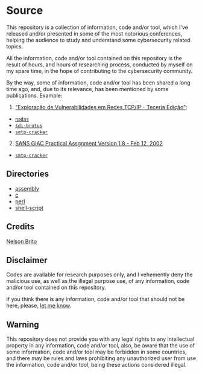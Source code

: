 # Source
This repository is a collection of information, code and/or tool, which I've released and/or presented in some of the most notorious conferences, helping the audience to study and understand some cybersecurity related topics.

All the information, code and/or tool contained on this repository is the result of hours, and hours of researching process, conducted by myself on my spare time, in the hope of contributing to the cybersecurity community.

By the way, some of information, code and/or tool has been shared a long time ago, and, due to its relevance, has been mentioned by some publications. Example:
1. ["Exploração de Vulnerabilidades em Redes TCP/IP - Teceria Edição"](https://www.amazon.com.br/Exploração-Vulnerabilidades-Redes-TCP-IP/dp/8550800708?tag=goog0ef-20&smid=A1ZZFT5FULY4LN&ascsubtag=e568c2d9-e34b-4ad2-be08-b21594685672):
* [```nadas```](https://github.com/nbrito/source/blob/master/shell-script/nadas)
* [```sdi-brutus```](https://github.com/nbrito/source/tree/master/perl/sdi-brutus)
* [```smtp-cracker```](https://github.com/nbrito/source/tree/master/c/smtp-cracker)
2. [SANS GIAC Practical Assgnment Version 1.8 - Feb 12, 2002 ](https://www.giac.org/paper/gcfw/375/giac-gcfw-assignment-pass/101242)
* [```smtp-cracker```](https://github.com/nbrito/source/tree/master/c/smtp-cracker)

## Directories
* [assembly](https://github.com/nbrito/source/tree/master/assembly)
* [c](https://github.com/nbrito/source/tree/master/c)
* [perl](https://github.com/nbrito/source/tree/master/perl)
* [shell-script](https://github.com/nbrito/source/tree/master/shell-script)

## Credits
[Nelson Brito](mailto:nbrito@sekure.org)

## Disclaimer
Codes are available for research purposes only, and I vehemently deny the malicious use, as well as the illegal purpose use, of any information, code and/or tool contained on this repository.

If you think there is any information, code and/or tool that should not be here, please, [let me know](mailto:nbrito@sekure.org).

## Warning
This repository does not provide you with any legal rights to any intellectual property in any information, code and/or tool, also, be aware that the use of some information, code and/or tool may be forbidden in some countries, and there may be rules and laws prohibiting any unauthorized user from use the information, code and/or tool, being these actions considered illegal.
